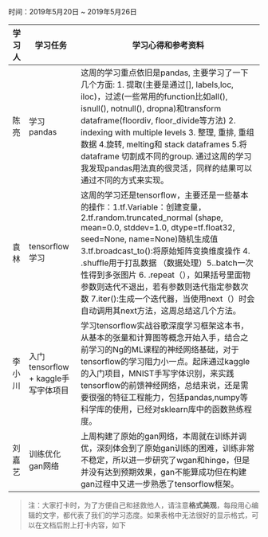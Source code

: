 ﻿时间：2019年5月20日 ~ 2019年5月26日

学习人|学习任务|学习心得和参考资料
------ | ------ | ------ 
陈亮 | 学习 pandas | 这周的学习重点依旧是pandas, 主要学习了一下几个方面: 1. 提取(主要是通过[], labels,loc, iloc)，过滤(一些常用的function比如all(), isnull(), notnull(), dropna)和transform dataframe(floordiv,  floor_divide等方法)  2. indexing with multiple levels  3. 整理, 重排, 重组数据  4.旋转, melting和 stack dataframes  5.将dataframe 切割成不同的group. 通过这周的学习我发现pandas用法真的很灵活，同样的结果可以通过不同的方式来实现。
袁林 |tensorflow学习 |这周的学习还是tensorflow，主要还是一些基本的操作：1.tf.Variable：创建变量，2.tf.random.truncated_normal (shape, mean=0.0, stddev=1.0, dtype=tf.float32, seed=None, name=None)随机生成值 3.tf.broadcast_to():将原始矩阵变换维度操作 4. .shuffle用于打乱数据 （数据处理）5..batch一次性得到多张图片 6. .repeat（），如果括号里面物参数则迭代不退出，若有参数则迭代指定参数次数 7.iter():生成一个迭代器，当使用next（）时会自动调用其next方法，这周总结这几个方法。
李小川 | 入门tensorflow + kaggle手写字体项目 | 学习tensorflow实战谷歌深度学习框架这本书，从基本的张量和计算图等概念开始入手，结合之前学习的Ng的ML课程的神经网络基础，对于tensorflow的学习阻力小一点。起床通过kaggle的入门项目，MNIST手写字体识别，来实践tensorflow的前馈神经网络，总结来说，还是需要很强的特征工程能力，包括pandas,numpy等科学库的使用，已经对sklearn库中的函数熟练程度。
刘嘉艺 | 训练优化gan网络 | 上周构建了原始的gan网络，本周就在训练并调优，深刻体会到了原始gan训练的困难，训练非常不稳定，所以进一步研究了wgan和hinge，但是并没有达到预期效果，gan不能算成功但在构建gan过程中又进一步熟悉了tensorflow框架。
> 注：大家打卡时，为了方便自己和拯救他人，请注意**格式美观**，每段用心编辑的文字，都代表了我们的学习态度。如果表格中无法很好的显示格式，可以在文档后附上打卡内容，如下

